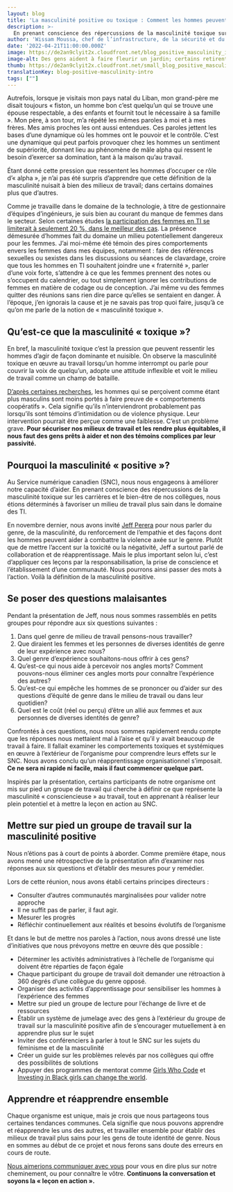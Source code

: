 ```yaml
---
layout: blog
title: 'La masculinité positive ou toxique : Comment les hommes peuvent transformer la culture organisationnelle '
description: >-
  En prenant conscience des répercussions de la masculinité toxique sur les carrières et le bien-être de nos collègues, nous étions déterminés à favoriser un milieu de travail plus sain dans le domaine des TI. Voici comment nous nous y prenons.
author: 'Wissam Moussa, chef de l’infrastructure, de la sécurité et du soutien technique'
date: '2022-04-21T11:00:00.000Z'
image: https://de2an9clyit2x.cloudfront.net/blog_positive_masculinity_intro_499c43c730.jpg
image-alt: Des gens aident à faire fleurir un jardin; certains retirent des plantes mortes et d’autres arrosent des plantes en croissance.
thumb: https://de2an9clyit2x.cloudfront.net/small_blog_positive_masculinity_intro_499c43c730.jpg
translationKey: blog-positive-masculinity-intro
tags: [""]
---
```

Autrefois, lorsque je visitais mon pays natal du Liban, mon grand-père me disait toujours « fiston, un homme bon c’est quelqu’un qui se trouve une épouse respectable, a des enfants et fournit tout le nécessaire à sa famille ». Mon père, à son tour, m’a répété les mêmes paroles à moi et à mes frères. Mes amis proches les ont aussi entendues. Ces paroles jettent les bases d’une dynamique où les hommes ont le pouvoir et le contrôle. C’est une dynamique qui peut parfois provoquer chez les hommes un sentiment de supériorité, donnant lieu au phénomène de mâle alpha qui ressent le besoin d’exercer sa domination, tant à la maison qu’au travail. 

Étant donné cette pression que ressentent les hommes d’occuper ce rôle d’« alpha », je n’ai pas été surpris d’apprendre que cette définition de la masculinité nuisait à bien des milieux de travail; dans certains domaines plus que d’autres. 

Comme je travaille dans le domaine de la technologie, à titre de gestionnaire d’équipes d’ingénieurs, je suis bien au courant du manque de femmes dans le secteur. Selon certaines études [la participation des femmes en TI se limiterait à seulement 20 %, dans le meilleur des cas](https://nomadis.co/fr/presence-des-femmes-en-ti-comment-cheminer-vers-une-representation-equitable). La présence démesurée d’hommes fait du domaine un milieu potentiellement dangereux pour les femmes. J’ai moi-même été témoin des pires comportements envers les femmes dans mes équipes, notamment : faire des références sexuelles ou sexistes dans les discussions ou séances de clavardage, croire que tous les hommes en TI souhaitent joindre une « fraternité », parler d’une voix forte, s’attendre à ce que les femmes prennent des notes ou s’occupent du calendrier, ou tout simplement ignorer les contributions de femmes en matière de codage ou de conception. J’ai même vu des femmes quitter des réunions sans rien dire parce qu’elles se sentaient en danger. À l’époque, j’en ignorais la cause et je ne savais pas trop quoi faire, jusqu’à ce qu’on me parle de la notion de « masculinité toxique ». 
## Qu’est-ce que la masculinité « toxique »?

En bref, la masculinité toxique c’est la pression que peuvent ressentir les hommes d’agir de façon dominante et nuisible. On observe la masculinité toxique en œuvre au travail lorsqu’un homme interrompt ou parle pour couvrir la voix de quelqu’un, adopte une attitude inflexible et voit le milieu de travail comme un champ de bataille.

[D’après certaines recherches](https://www.sciencedirect.com/science/article/pii/S0022440519300901?via%3Dihub), les hommes qui se perçoivent comme étant plus masculins sont moins portés à faire preuve de « comportements coopératifs ». Cela signifie qu’ils n’interviendront probablement pas lorsqu’ils sont témoins d’intimidation ou de violence physique. Leur intervention pourrait être perçue comme une faiblesse. C’est un problème grave. **Pour sécuriser nos milieux de travail et les rendre plus équitables, il nous faut des gens prêts à aider et non des témoins complices par leur passivité.**
## Pourquoi la masculinité « positive »?
Au Service numérique canadien (SNC), nous nous engageons à améliorer notre capacité d’aider. En prenant conscience des répercussions de la masculinité toxique sur les carrières et le bien-être de nos collègues, nous étions déterminés à favoriser un milieu de travail plus sain dans le domaine des TI.

En novembre dernier, nous avons invité [Jeff Perera](https://ca.linkedin.com/in/jeffperera) pour nous parler du genre, de la masculinité, du renforcement de l’empathie et des façons dont les hommes peuvent aider à combattre la violence axée sur le genre. Plutôt que de mettre l’accent sur la toxicité ou la négativité, Jeff a surtout parlé de collaboration et de réapprentissage. Mais le plus important selon lui, c’est d’appliquer ces leçons par la responsabilisation, la prise de conscience et l’établissement d’une communauté. Nous pourrons ainsi passer des mots à l’action. Voilà la définition de la masculinité positive. 
## Se poser des questions malaisantes
Pendant la présentation de Jeff, nous nous sommes rassemblés en petits groupes pour répondre aux six questions suivantes :

1. Dans quel genre de milieu de travail pensons-nous travailler? 
2. Que diraient les femmes et les personnes de diverses identités de genre de leur expérience avec nous? 
3. Quel genre d’expérience souhaitons-nous offrir à ces gens? 
4. Qu’est-ce qui nous aide à percevoir nos angles morts? Comment pouvons-nous éliminer ces angles morts pour connaître l’expérience des autres?
5. Qu’est-ce qui empêche les hommes de se prononcer ou d’aider sur des questions d’équité de genre dans le milieu de travail ou dans leur quotidien? 
6. Quel est le coût (réel ou perçu) d’être un allié aux femmes et aux personnes de diverses identités de genre?

Confrontés à ces questions, nous nous sommes rapidement rendu compte que les réponses nous mettaient mal à l’aise et qu’il y avait beaucoup de travail à faire. Il fallait examiner les comportements toxiques et systémiques en œuvre à l’extérieur de l’organisme pour comprendre leurs effets sur le SNC. Nous avons conclu qu’un réapprentissage organisationnel s’imposait.  **Ce ne sera ni rapide ni facile, mais il faut commencer quelque part.** 

Inspirés par la présentation, certains participants de notre organisme ont mis sur pied un groupe de travail qui cherche à définir ce que représente la masculinité « consciencieuse » au travail, tout en apprenant à réaliser leur plein potentiel et à mettre la leçon en action au SNC. 
## Mettre sur pied un groupe de travail sur la masculinité positive
Nous n’étions pas à court de points à aborder. Comme première étape, nous avons mené une rétrospective de la présentation afin d’examiner nos réponses aux six questions et d’établir des mesures pour y remédier. 

Lors de cette réunion, nous avons établi certains principes directeurs :

* Consulter d’autres communautés marginalisées pour valider notre approche
* Il ne suffit pas de parler, il faut agir. 
* Mesurer les progrès 
* Réfléchir continuellement aux réalités et besoins évolutifs de l’organisme

Et dans le but de mettre nos paroles à l’action, nous avons dressé une liste d’initiatives que nous prévoyons mettre en œuvre dès que possible : 

* Déterminer les activités administratives à l’échelle de l’organisme qui doivent être réparties de façon égale 
* Chaque participant du groupe de travail doit demander une rétroaction à 360 degrés d’une collègue du genre opposé.
* Organiser des activités d’apprentissage pour sensibiliser les hommes à l’expérience des femmes
* Mettre sur pied un groupe de lecture pour l’échange de livre et de ressources
* Établir un système de jumelage avec des gens à l’extérieur du groupe de travail sur la masculinité positive afin de s’encourager mutuellement à en apprendre plus sur le sujet
* Inviter des conférenciers à parler à tout le SNC sur les sujets du féminisme et de la masculinité
* Créer un guide sur les problèmes relevés par nos collègues qui offre des possibilités de solutions
* Appuyer des programmes de mentorat comme [Girls Who Code](https://girlswhocode.com/) et [Investing in Black girls can change the world](https://www.blackkidscode.com/).

## Apprendre et réapprendre ensemble 

Chaque organisme est unique, mais je crois que nous partageons tous certaines tendances communes. Cela signifie que nous pouvons apprendre et réapprendre les uns des autres, et travailler ensemble pour établir des milieux de travail plus sains pour les gens de toute identité de genre. Nous en sommes au début de ce projet et nous ferons sans doute des erreurs en cours de route. 

[Nous aimerions communiquer avec vous](mailto:cds-snc@servicecanada.gc.ca) pour vous en dire plus sur notre cheminement, ou pour connaître le vôtre. **Continuons la conversation et soyons la « leçon en action ».**
